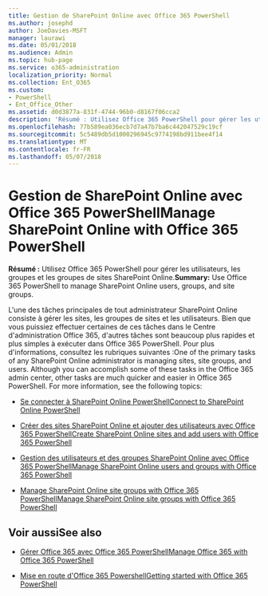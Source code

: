 ```yaml
---
title: Gestion de SharePoint Online avec Office 365 PowerShell
ms.author: josephd
author: JoeDavies-MSFT
manager: laurawi
ms.date: 05/01/2018
ms.audience: Admin
ms.topic: hub-page
ms.service: o365-administration
localization_priority: Normal
ms.collection: Ent_O365
ms.custom:
- PowerShell
- Ent_Office_Other
ms.assetid: d0d3877a-831f-4744-96b0-d8167f06cca2
description: 'Résumé : Utilisez Office 365 PowerShell pour gérer les utilisateurs, les groupes et les groupes de sites SharePoint Online.'
ms.openlocfilehash: 77b589ea036ecb7d7a47b7ba6c442047529c19cf
ms.sourcegitcommit: 5c5489db5d1000296945c9774198bd911bee4f14
ms.translationtype: MT
ms.contentlocale: fr-FR
ms.lasthandoff: 05/07/2018
---
```

# <a name="manage-sharepoint-online-with-office-365-powershell"></a><span data-ttu-id="bdeea-103">Gestion de SharePoint Online avec Office 365 PowerShell</span><span class="sxs-lookup"><span data-stu-id="bdeea-103">Manage SharePoint Online with Office 365 PowerShell</span></span>

 <span data-ttu-id="bdeea-104">**Résumé :** Utilisez Office 365 PowerShell pour gérer les utilisateurs, les groupes et les groupes de sites SharePoint Online.</span><span class="sxs-lookup"><span data-stu-id="bdeea-104">**Summary:** Use Office 365 PowerShell to manage SharePoint Online users, groups, and site groups.</span></span>
  
<span data-ttu-id="bdeea-p101">L'une des tâches principales de tout administrateur SharePoint Online consiste à gérer les sites, les groupes de sites et les utilisateurs. Bien que vous puissiez effectuer certaines de ces tâches dans le Centre d'administration Office 365, d'autres tâches sont beaucoup plus rapides et plus simples à exécuter dans Office 365 PowerShell. Pour plus d'informations, consultez les rubriques suivantes :</span><span class="sxs-lookup"><span data-stu-id="bdeea-p101">One of the primary tasks of any SharePoint Online administrator is managing sites, site groups, and users. Although you can accomplish some of these tasks in the Office 365 admin center, other tasks are much quicker and easier in Office 365 PowerShell. For more information, see the following topics:</span></span>

- [<span data-ttu-id="bdeea-108">Se connecter à SharePoint Online PowerShell</span><span class="sxs-lookup"><span data-stu-id="bdeea-108">Connect to SharePoint Online PowerShell</span></span>](https://docs.microsoft.com/en-us/powershell/sharepoint/sharepoint-online/connect-sharepoint-online?view=sharepoint-ps)
  
- [<span data-ttu-id="bdeea-109">Créer des sites SharePoint Online et ajouter des utilisateurs avec Office 365 PowerShell</span><span class="sxs-lookup"><span data-stu-id="bdeea-109">Create SharePoint Online sites and add users with Office 365 PowerShell</span></span>](create-sharepoint-sites-and-add-users-with-powershell.md)
    
- [<span data-ttu-id="bdeea-110">Gestion des utilisateurs et des groupes SharePoint Online avec Office 365 PowerShell</span><span class="sxs-lookup"><span data-stu-id="bdeea-110">Manage SharePoint Online users and groups with Office 365 PowerShell</span></span>](manage-sharepoint-users-and-groups-with-powershell.md)
    
- [<span data-ttu-id="bdeea-111">Manage SharePoint Online site groups with Office 365 PowerShell</span><span class="sxs-lookup"><span data-stu-id="bdeea-111">Manage SharePoint Online site groups with Office 365 PowerShell</span></span>](manage-sharepoint-site-groups-with-powershell.md)
    
## <a name="see-also"></a><span data-ttu-id="bdeea-112">Voir aussi</span><span class="sxs-lookup"><span data-stu-id="bdeea-112">See also</span></span>

- [<span data-ttu-id="bdeea-113">Gérer Office 365 avec Office 365 PowerShell</span><span class="sxs-lookup"><span data-stu-id="bdeea-113">Manage Office 365 with Office 365 PowerShell</span></span>](manage-office-365-with-office-365-powershell.md)

- [<span data-ttu-id="bdeea-114">Mise en route d'Office 365 Powershell</span><span class="sxs-lookup"><span data-stu-id="bdeea-114">Getting started with Office 365 PowerShell</span></span>](getting-started-with-office-365-powershell.md)

